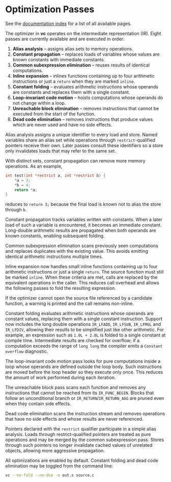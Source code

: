 # Optimization Passes

See the [documentation index](README.md) for a list of all available pages.

The optimizer in **vc** operates on the intermediate representation (IR).
Eight passes are currently available and are executed in order:
1. **Alias analysis** – assigns alias sets to memory operations.
2. **Constant propagation** – replaces loads of variables whose values are
   known constants with immediate constants.
3. **Common subexpression elimination** – reuses results of identical
   computations.
4. **Inline expansion** – inlines functions containing up to four arithmetic
   instructions or just a `return` when they are marked `inline`.
5. **Constant folding** – evaluates arithmetic instructions whose operands are
   constants and replaces them with a single constant.
6. **Loop-invariant code motion** – hoists computations whose operands do not
   change within a loop.
7. **Unreachable block elimination** – removes instructions that cannot be
   executed from the start of the function.
8. **Dead code elimination** – removes instructions that produce values which
   are never used and have no side effects.

Alias analysis assigns a unique identifier to every load and store. Named
variables share an alias set while operations through `restrict`-qualified
pointers receive their own. Later passes consult these identifiers so a store
only invalidates loads that may refer to the same set.

With distinct sets, constant propagation can remove more memory operations. As
an example,

```c
int test(int *restrict a, int *restrict b) {
    *a = 3;
    *b = 4;
    return *a;
}
```

reduces to `return 3;` because the final load is known not to alias the store
through `b`.

Constant propagation tracks variables written with constants. When a later
load of such a variable is encountered, it becomes an immediate constant.
Long-double arithmetic results are propagated when both operands are known
constants, enabling subsequent folding.

Common subexpression elimination scans previously seen computations and
replaces duplicates with the existing value. This avoids emitting
identical arithmetic instructions multiple times.

Inline expansion now handles small inline functions containing up to
four arithmetic instructions or just a single `return`. The source
function must still be marked `inline`. When these criteria are met,
calls are replaced by the equivalent operations in the caller. This
reduces call overhead and allows the following passes to fold the resulting expression.

If the optimizer cannot open the source file referenced by a candidate
function, a warning is printed and the call remains non-inline.

Constant folding evaluates arithmetic instructions whose operands are constant
values, replacing them with a single constant instruction.  Support now
includes the long double operations `IR_LFADD`, `IR_LFSUB`, `IR_LFMUL` and
`IR_LFDIV`, allowing their results to be simplified just like other
arithmetic.
For example, an expression such as `1.0L + 2.0L` is folded to a single
constant at compile time.
Intermediate results are checked for overflow; if a computation exceeds the
range of `long long` the compiler emits a `Constant overflow` diagnostic.

The loop-invariant code motion pass looks for pure computations inside a loop
whose operands are defined outside the loop body. Such instructions are moved
before the loop header so they execute only once. This reduces the amount of
work performed during each iteration.

The unreachable block pass scans each function and removes any instructions
that cannot be reached from its `IR_FUNC_BEGIN`.  Blocks that follow an
unconditional branch or `IR_RETURN`/`IR_RETURN_AGG` are pruned even when they contain side
effects.

Dead code elimination scans the instruction stream and removes operations that
have no side effects and whose results are never referenced.

Pointers declared with the `restrict` qualifier participate in a simple alias
analysis.  Loads through restrict-qualified pointers are treated as pure
operations and may be merged by the common subexpression pass.  Stores through
such pointers no longer invalidate cached values of unrelated objects, allowing
more aggressive propagation.

All optimizations are enabled by default. Constant folding and dead code
elimination may be toggled from the
command line:

```sh
vc --no-fold --no-dce -o out.s source.c
```
